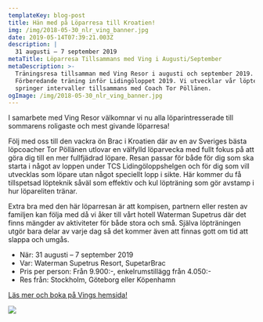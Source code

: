 ```yaml
---
templateKey: blog-post
title: Hän med på Löparresa till Kroatien!
img: /img/2018-05-30_nlr_ving_banner.jpg
date: 2019-05-14T07:39:21.003Z
description: |
  31 augusti – 7 september 2019
metaTitle: Löparresa Tillsammans med Ving i Augusti/September
metaDescription: >-
  Träningsresa tillsamman med Ving Resor i augusti och september 2019.
  Förberedande träning inför Lidingöloppet 2019. Vi utvecklar vår löpteknik och
  springer intervaller tillsammans med Coach Tor Pöllänen.
ogImage: /img/2018-05-30_nlr_ving_banner.jpg
---
```

I samarbete med Ving Resor välkomnar vi nu alla löparintresserade till sommarens roligaste och mest givande löparresa!

Följ med oss till den vackra ön Brac i Kroatien där av en av Sveriges bästa löpcoacher Tor Pöllänen utlovar en välfylld löparvecka med fullt fokus på att göra dig till en mer fullfjädrad löpare. Resan passar för både för dig som ska starta i något av loppen under TCS Lidingöloppshelgen och för dig som vill utvecklas som löpare utan något speciellt lopp i sikte. Här kommer du få tillspetsad löpteknik såväl som effektiv och kul löpträning som gör avstamp i hur löpareliten tränar.

Extra bra med den här löparresan är att kompisen, partnern eller resten av familjen kan följa med då vi åker till vårt hotell Waterman Supetrus där det finns mängder av aktiviteter för både stora och små. Själva löpträningen utgör bara delar av varje dag så det kommer även att finnas gott om tid att slappa och umgås.

* När: 31 augusti – 7 september 2019
* Var: Waterman Supetrus Resort, SupetarBrac
* Pris per person: Från 9.900:-, enkelrumstillägg från 4.050:-
* Res från: Stockholm, Göteborg eller Köpenhamn

[Läs mer och boka på Vings hemsida!](https://www.ving.se/traningsresor/lopning/next-level-running)

![](/img/2018-05-30_nlr_ving_banner.jpg)
